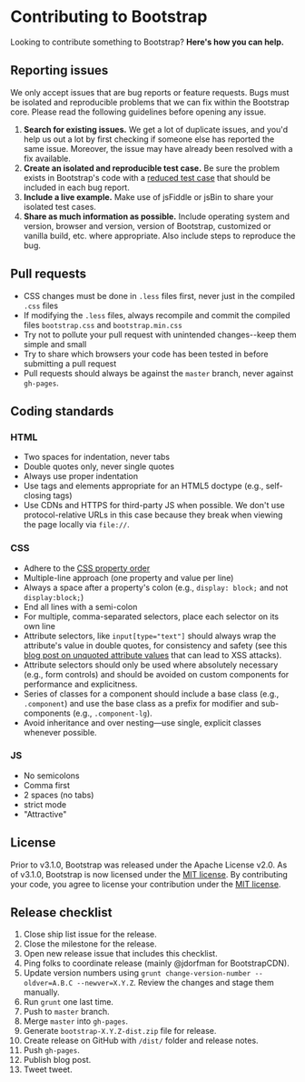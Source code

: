 # Contributing to Bootstrap

Looking to contribute something to Bootstrap? **Here's how you can help.**



## Reporting issues

We only accept issues that are bug reports or feature requests. Bugs must be isolated and reproducible problems that we can fix within the Bootstrap core. Please read the following guidelines before opening any issue.

1. **Search for existing issues.** We get a lot of duplicate issues, and you'd help us out a lot by first checking if someone else has reported the same issue. Moreover, the issue may have already been resolved with a fix available.
2. **Create an isolated and reproducible test case.** Be sure the problem exists in Bootstrap's code with a [reduced test case](http://css-tricks.com/reduced-test-cases/) that should be included in each bug report.
3. **Include a live example.** Make use of jsFiddle or jsBin to share your isolated test cases.
4. **Share as much information as possible.** Include operating system and version, browser and version, version of Bootstrap, customized or vanilla build, etc. where appropriate. Also include steps to reproduce the bug.



## Pull requests

- CSS changes must be done in `.less` files first, never just in the compiled `.css` files
- If modifying the `.less` files, always recompile and commit the compiled files `bootstrap.css` and `bootstrap.min.css`
- Try not to pollute your pull request with unintended changes--keep them simple and small
- Try to share which browsers your code has been tested in before submitting a pull request
- Pull requests should always be against the `master` branch, never against `gh-pages`.



## Coding standards

### HTML

- Two spaces for indentation, never tabs
- Double quotes only, never single quotes
- Always use proper indentation
- Use tags and elements appropriate for an HTML5 doctype (e.g., self-closing tags)
- Use CDNs and HTTPS for third-party JS when possible. We don't use protocol-relative URLs in this case because they break when viewing the page locally via `file://`.

### CSS

- Adhere to the [CSS property order](http://markdotto.com/2011/11/29/css-property-order/)
- Multiple-line approach (one property and value per line)
- Always a space after a property's colon (e.g., `display: block;` and not `display:block;`)
- End all lines with a semi-colon
- For multiple, comma-separated selectors, place each selector on its own line
- Attribute selectors, like `input[type="text"]` should always wrap the attribute's value in double quotes, for consistency and safety (see this [blog post on unquoted attribute values](http://mathiasbynens.be/notes/unquoted-attribute-values) that can lead to XSS attacks).
- Attribute selectors should only be used where absolutely necessary (e.g., form controls) and should be avoided on custom components for performance and explicitness.
- Series of classes for a component should include a base class (e.g., `.component`) and use the base class as a prefix for modifier and sub-components (e.g., `.component-lg`).
- Avoid inheritance and over nesting—use single, explicit classes whenever possible.

### JS

- No semicolons
- Comma first
- 2 spaces (no tabs)
- strict mode
- "Attractive"



## License

Prior to v3.1.0, Bootstrap was released under the Apache License v2.0. As of v3.1.0, Bootstrap is now licensed under the [MIT license](https://github.com/twbs/bootstrap/blob/master/LICENSE). By contributing your code, you agree to license your contribution under the [MIT license](https://github.com/twbs/bootstrap/blob/master/LICENSE).



## Release checklist

1. Close ship list issue for the release.
2. Close the milestone for the release.
3. Open new release issue that includes this checklist.
4. Ping folks to coordinate release (mainly @jdorfman for BootstrapCDN).
5. Update version numbers using `grunt change-version-number --oldver=A.B.C --newver=X.Y.Z`. Review the changes and stage them manually.
6. Run `grunt` one last time.
7. Push to `master` branch.
8. Merge `master` into `gh-pages`.
9. Generate `bootstrap-X.Y.Z-dist.zip` file for release.
10. Create release on GitHub with `/dist/` folder and release notes.
11. Push `gh-pages`.
12. Publish blog post.
13. Tweet tweet.
